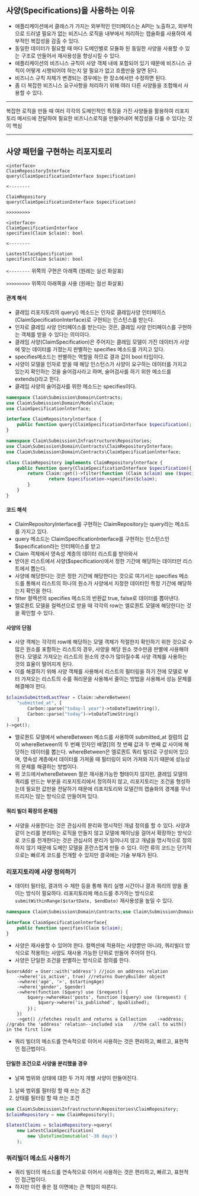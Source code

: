 ## 사양(Specifications)을 사용하는 이유
- 애플리케이션에서 클래스가 가지는 외부적인 인터페이스는 API는 노출하고, 외부적으로 드러낼 필요가 없는 비즈니스 로직을 내부에서 처리하는 캡슐화를 사용하여 세부적인 복잡성을 감출 수 있다.
- 동일한 데이터가 필요할 때 마다 도메인별로 모듈화 된 동일한 사양을 사용할 수 있는 구조로 만들어서 재사용성을 향상시킬 수 있다.
- 애플리케이션의 비즈니스 규칙이 사양 객체 내에 포함되어 있기 때문에 비즈니스 규칙이 어떻게 시행되어야 하는지 알 필요가 없고 흐름만을 알면 된다.
- 비즈니스 규칙 자체가 변경되는 경우에는 한 장소에서만 수정하면 된다.
- 좀 더 복잡한 비즈니스 요구사항을 처리하기 위해 여러 다른 사양들을 조합해서 사용할 수 있다.

---

복잡한 로직을 만들 때 여러 각각의 도메인적인 특징을 가진 사양들을 활용하여 리포지토리 메서드에 전달하여 필요한 비즈니스로직을 만들어내어 복잡성을 다룰 수 있다는 것이 핵심

---


## 사양 패턴을 구현하는 리포지토리
```
<interface>
ClaimRepositoryInterface
query(ClaimSpecificationInterface $specification)

<--------

ClaimRepository
query(ClaimSpecificationInterface $specification)

>>>>>>>>>

<interface>
ClaimSpecificationInterface
specifies(Claim $claim): bool

<--------

LastestClaimSpecification
specifies(Claim $claim): bool
```

`<--------` 위쪽의 구현은 아래쪽 (원래는 실선 화살표)

`>>>>>>>>>` 위쪽이 아래쪽을 사용 (원래는 점선 화살표)

#### 관계 해석
- 클레임 리포지토리의 query() 메소드는 인자로 클레임사양 인터페이스(ClaimSpecificationInterface)로 구현되는 인스턴스를 받는다.
- 인자로 클레임 사양 인터페이스를 받는다는 것은, 클레임 사양 인터페이스를 구현하는 객체를 받을 수 있다는 의미이다.
- 클레임 사양(ClaimSpecification)은 주어지는 클레임 모델이 가진 데이터가 사양에 맞는 데이터를 가졌는지 판별하는 specifies 메소드를 가지고 있다.
- specifies메소드는 판별하는 역할을 하므로 결과 값이 bool 타입이다.
- 사양이 모델을 인자로 받을 때 해당 인스턴스가 사양이 요구하는 데이터를 가지고 있는지 확인하는 것을 술어검사라고 하며, 술어검사를 하기 위한 메소드를 extends()라고 한다.
- 클레임 사양의 술어검사를 위한 메소드는 specifies이다.

```php
namespace Claim\Submission\Domain\Contracts;
use Claim\Submission\Domain\Models\Claim;
use ClaimSpecificationlnterface;

interface ClaimRepositorylnterface {
    public function query(ClaimSpecificationInterface $specification);
}
```

```php
namespace Claim\Submission\Infrastructure\Repositories;
use Claim\Submission\Domain\Contracts\ClaimRepositoryInterface;
use Claim\Submission\Domain\Contracts\ClaimSpecificationlnterface;

class ClaimRepository implements ClaimRepositorylnterface {
    public function query(ClaimSpecificationInterface $specification){
        return Claim::get()->filter(function (Claim $claim) use ($specification) {
                return $specification->specifies($claim);
        }
    }
}
```

#### 코드 해석
- ClaimRepositorylnterface를 구현하는 ClaimRepository는 query라는 메소드를 가지고 있다.
- query 메소드는 ClaimSpecificationInterface를 구현하는 인스턴스인 $specification라는 인터페이스를 받고
- Claim 객체에서 영속성 계층의 데이터 리스트를 받아와서
- 받아온 리스트에서 사양($specification)에서 정한 기간에 해당하는 데이터만 리스트에서 뽑는다.
- 사양에 해당한다는 것은 정한 기간에 해당한다는 것으로 여기서는 specifies 메소드를 통해서 리스트의 하나의 원소가 사양에서 지정한 데이터인 특정 기간에 해당하는지 확인을 한다.
- filter 컬렉션의 specifies 메소드의 반환값 true, false로 데이터를 뽑아낸다.
- 엘로퀀트 모델을 컬렉션으로 받을 때 각각의 row는 엘로퀀트 모델에 해당한다는 것을 확인할 수 있다.

#### 사양의 단점
- 사양 객체는 각각의 row에 해당하는 모델 객체가 적절한지 확인하기 위한 것으로 수 많은 원소를 포함하는 리스트의 경우, 사양을 해당 원소 갯수만큼 판별에 사용해야 한다. 모델로 가져오는 리스트의 원소의 갯수가 많아질수록 사양 객체를 사용하는 것의 효율이 떨어지게 된다.
- 이를 해결하기 위해 사양 객체를 사용해서 리스트의 필터링을 하기 전에 모델로 부터 가져오는 리스트의 수를 쿼리문을 사용해서 줄이는 방법을 사용해서 성능 문제를 해결해야 한다.

```php
$claimsSubmittedLastYear = Claim::whereBetween(
    "submitted_at", [
        Carbon::parse("today-l year")->toDateTimeString(),
        Carbon::parse("today")->toDateTimeString()
    ]
)->get();
```
- 엘로퀀트 모델에서 whereBetween 메소드를 사용하여 submitted_at 컬럼의 값이 whereBetween의 두 번째 인자인 배열[]의 첫 번째 값과 두 번째 값 사이에 해당하는 데이터를 뽑는다. whereBetween은 엘로퀀트 쿼리 빌더로 구성되어 있으며, 영속성 계층에서 데이터를 가져올 때 필터링이 되어 가져와 지기 때문에 성능상의 문제를 해결하는 방법이다.
- 위 코드에서whereBetween 절은 재사용가능한 형태이지 않지만, 클레임 모델의 쿼리를 만드는 부분을 리포지토리에서 정의하지 않고, 리포지토리는 조건을 형성하는데 필요한 값만을 전달하기 때문에 리포지토리와 모델간의 캡슐화의 경계를 무너뜨리지는 않는 방식으로 만들어져 있다.

#### 쿼리 빌더 확장의 문제점
- 사양을 사용한다는 것은 관심사의 분리와 명시적인 개념 정의를 할 수 있다. 사양과 같이 논리를 분리하는 로직을 만들지 않고 모델에 체이닝을 걸어서 확장하는 방식으로 코드를 전개한다는 것은 관심사의 분리가 일어나지 않고 개념을 명시적으로 정의하지 않기 때문에 도메인 모델을 혼란스럽게 만들 수 있다. 이런 류의 코드는 단기적으로는 빠르게 코드를 전개할 수 있지만 결국에는 기술 부채가 된다.

### 리포지토리에 사양 정의하기
- 데이터 필터링, 결과의 수 제한 등을 통해 쿼리 실행 시간이나 결과 쿼리의 양을 줄이는 방식이 필요하다. 리포지토리에 메소드를 추가하는 방식으로 `submitWithinRange($startDate, $endDate)` 재사용성을 높일 수 있다.
```php
namespace Claim\Submission\Domain\Contracts;use Claim\Submission\Domain\Models\Claim;

interface ClaimSpecificationlnterface{
    public function specifies(Claim $claim);
}
```
- 사양은 재사용할 수 있어야 한다. 컬렉션에 적용하는 사양뿐만 아니라, 쿼리빌더 방식으로 적용하는 사양도 재사용 가능한 단위로 만들어 주어야 한다.
- 사양은 단일한 조건을 판별하는 방식으로 정의를 한다.


```
$usersAddr = User::with('address') //join on address relation
    ->where('is_active', true) //returns OueryBuilder object
    ->where('age', '>', $startingAge)
    ->where('gender', $gender)
    ->where(function ($query) use ($request) {
        $query->whereHas('posts', function ($query) use ($request) {
            $query->where('is_published', $published);
        })；
    })
    ->get() //fetches result and returns a Collection    ->address; //grabs the 'address' relation--included via    //the call to with() in the first line
```
- 쿼리 빌더의 메소드를 연속적으로 이어서 사용하는 것은 편리하고, 빠르고, 표현적인 접근법이다.


#### 단일한 조건으로 사양을 분리했을 경우
- 날짜 범위와 상태에 대한 두 가지 개별 사양이 만들어진다.
1. 날짜 범위를 필터링 할 때 쓰는 조건
2. 상태를 필터링 할 때 쓰는 조건

```php
use Claim\Submission\Infrastructure\Repositories\ClaimRepository;
$claimRepository = new ClaimRepository();

$latestClaims = $claimRepository->query(
    new LatestClaimSpecification(
        new \DateTimeImmutable('-30 days')
    );
```

### 쿼리빌더 메소드 사용하기
- 쿼리 빌더의 메소드를 연속적으로 이어서 사용하는 것은 편리하고, 빠르고, 표현적인 접근법이다.
- 하지만 이런 좋은 점 이면에는 큰 책임이 따른다.
